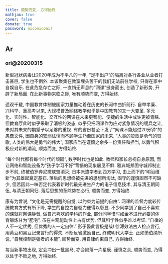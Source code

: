 ```yaml
---
title: 顺势而变, 方得始终
mathjax: true
cover: false
donate: true
password: niconiconi!
---
```

<!--more-->


## Ar
### ori@20200315

新型冠状病毒让2020年成为不平凡的一年, “足不出户”的隔离对各行各业从业者打击甚巨, 学生也不例外. 本该聚集在教室埋头苦干的我们无法前往学校, 只得在家中自娱自乐. 在此危急存亡之际, 一直悄无声息的“网课”挺身而出, 创造了新形势, 开辟了新局面. 在此新事物来临之际, 唯有顺势而变, 方得始终.

遥观千载, 中国教育体制被国家力量推动着在历史的长河中曲折前行. 自举孝廉、兴科举、重高考以来, 大规模普及网络教学似乎是中国教育的又一大变革. 多元化、实时性、智能化、交互性的网课在未来更智能、便捷的生活中或许更被青睐. 但教育厅此时似乎采取了消极的姿态, 似乎只把网课作为应对紧急情况的缓兵之计, 未对其未来的期望予以足够的重视. 有的省份甚至下发了“网课不能超过20分钟”的愚蠢文件, 因自身的软弱怯懦而不顾学生乃至国家的未来. “人类的赞歌是勇气的赞歌, 人类的伟大是勇气的伟大”, 国家应当在谨慎之余多一份责任和担当, 以勇气积极应对新的潮流, 顺势而变, 方得始终.

“每个时代都有每个时代的顽固”, 数字时代也是如此. 教师和家长忽视自身原因, 而让网络和智能设备为”孩子学习不好”背锅的现象屡见不鲜. 雅典城邦固守城邦制止步不前, 终被伯罗奔尼撒联盟消灭; 日本派遣学者到西方学习, 由上而下的“明治维新”为其雄起奠定基石. 落后的思想终被先进的思想所淘汰, 固守的谨慎固然不可缺少, 但若因此一味否定代表着新时代最先进生产力的电子信息技术, 其与清王朝同伍, 与清王朝同归. 落后思想的革除势在必行, 顺势而变, 方得始终.

康有为曾说, “文化是无需提醒的自觉, 以约束为前提的自由”. 网课的监督力度较传统教育方式有所下降, 学生的自控力自驱力便得以彰显. 不少同学到了自己不喜欢的课就将网课静音, 做自己喜欢的学科的作业, 部分同学惜时如金不进行必要的体育锻炼甘为“肥宅”, 虽在主观能动性上占有优势, 但其科学性似乎难以考证. “自律的人不一定优秀, 但优秀的人一定自律.” 彭于晏此言极是哉! 徐溥效法古人检点言行, 用黄豆和黑豆记录言行的得失, 不断反省激励自己, 终成明代大学士. 正如萧伯纳所说, “自我控制是强者的本能”, 顺势而变, 用自律约束自己, 方得始终.

每当新事物出现, 定会冲出一批黑马, 亦会陨落一片星辰. 谨慎之余, 顺势而变, 乃得以处于不败之地, 方得始终.
